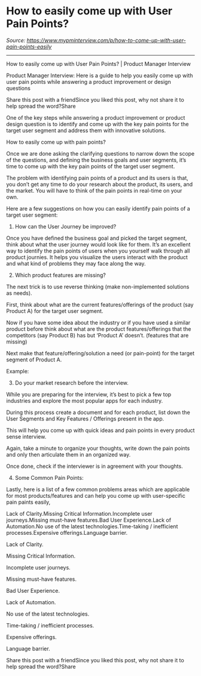# How to easily come up with User Pain Points?

*Source: https://www.mypminterview.com/p/how-to-come-up-with-user-pain-points-easily*

---

How to easily come up with User Pain Points? | Product Manager Interview

Product Manager Interview: Here is a guide to help you easily come up with user pain points while answering a product improvement or design questions

Share this post with a friendSince you liked this post, why not share it to help spread the word?Share



One of the key steps while answering a product improvement or product design question is to identify and come up with the key pain points for the target user segment and address them with innovative solutions.



How to easily come up with pain points? 



Once we are done asking the clarifying questions to narrow down the scope of the questions, and defining the business goals and user segments, it’s time to come up with the key pain points of the target user segment.

The problem with identifying pain points of a product and its users is that, you don’t get any time to do your research about the product, its users, and the market. You will have to think of the pain points in real-time on your own.



Here are a few suggestions on how you can easily identify pain points of a target user segment:



1. How can the User Journey be improved?

Once you have defined the business goal and picked the target segment, think about what the user journey would look like for them. It’s an excellent way to identify the pain points of users when you yourself walk through all product journies. It helps you visualize the users interact with the product and what kind of problems they may face along the way.



2. Which product features are missing?



The next trick is to use reverse thinking (make non-implemented solutions as needs). 

First, think about what are the current features/offerings of the product (say Product A) for the target user segment. 

Now if you have some idea about the industry or if you have used a similar product before think about what are the product features/offerings that the competitors (say Product B) has but ‘Product A’ doesn’t. (features that are missing)

Next make that feature/offering/solution a need (or pain-point) for the target segment of Product A.

Example:



3. Do your market research before the interview.



While you are preparing for the interview, it’s best to pick a few top industries and explore the most popular apps for each industry.

During this process create a document and for each product, list down the User Segments and Key Features / Offerings present in the app.

This will help you come up with quick ideas and pain points in every product sense interview. 



Again, take a minute to organize your thoughts, write down the pain points and only then articulate them in an organized way.

Once done, check if the interviewer is in agreement with your thoughts.



4. Some Common Pain Points:



Lastly, here is a list of a few common problems areas which are applicable for most products/features and can help you come up with user-specific pain paints easily,

Lack of Clarity.Missing Critical Information.Incomplete user journeys.Missing must-have features.Bad User Experience.Lack of Automation.No use of the latest technologies.Time-taking / inefficient processes.Expensive offerings.Language barrier.

Lack of Clarity.

Missing Critical Information.

Incomplete user journeys.

Missing must-have features.

Bad User Experience.

Lack of Automation.

No use of the latest technologies.

Time-taking / inefficient processes.

Expensive offerings.

Language barrier.





Share this post with a friendSince you liked this post, why not share it to help spread the word?Share